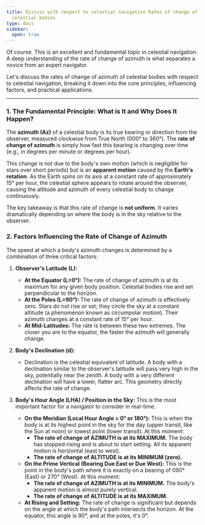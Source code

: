 ```yaml
---
title: Discuss with respect to celestial navigation Rates of change of azimuth of
  celestial bodies
type: docs
sidebar:
  open: true
---
```


Of course. This is an excellent and fundamental topic in celestial navigation. A deep understanding of the rate of change of azimuth is what separates a novice from an expert navigator.

Let's discuss the rates of change of azimuth of celestial bodies with respect to celestial navigation, breaking it down into the core principles, influencing factors, and practical applications.

---

### 1. The Fundamental Principle: What is It and Why Does It Happen?

The **azimuth (Az)** of a celestial body is its true bearing or direction from the observer, measured clockwise from True North (000° to 360°). The **rate of change of azimuth** is simply how fast this bearing is changing over time (e.g., in degrees per minute or degrees per hour).

This change is not due to the body's own motion (which is negligible for stars over short periods) but is an **apparent motion** caused by the **Earth's rotation**. As the Earth spins on its axis at a constant rate of approximately 15° per hour, the celestial sphere appears to rotate around the observer, causing the altitude and azimuth of every celestial body to change continuously.

The key takeaway is that this rate of change is **not uniform**. It varies dramatically depending on where the body is in the sky relative to the observer.

### 2. Factors Influencing the Rate of Change of Azimuth

The speed at which a body's azimuth changes is determined by a combination of three critical factors:

1.  **Observer's Latitude (L):**
    *   **At the Equator (L=0°):** The rate of change of azimuth is at its maximum for any given body position. Celestial bodies rise and set perpendicular to the horizon.
    *   **At the Poles (L=90°):** The rate of change of azimuth is effectively zero. Stars do not rise or set; they circle the sky at a constant altitude (a phenomenon known as circumpolar motion). Their azimuth changes at a constant rate of 15° per hour.
    *   **At Mid-Latitudes:** The rate is between these two extremes. The closer you are to the equator, the faster the azimuth will generally change.

2.  **Body's Declination (d):**
    *   Declination is the celestial equivalent of latitude. A body with a declination similar to the observer's latitude will pass very high in the sky, potentially near the zenith. A body with a very different declination will have a lower, flatter arc. This geometry directly affects the rate of change.

3.  **Body's Hour Angle (LHA) / Position in the Sky:** This is the most important factor for a navigator to consider in real-time.
    *   **On the Meridian (Local Hour Angle = 0° or 180°):** This is when the body is at its highest point in the sky for the day (upper transit, like the Sun at noon) or lowest point (lower transit). At this moment:
        *   **The rate of change of AZIMUTH is at its MAXIMUM.** The body has stopped rising and is about to start setting. All its apparent motion is horizontal (east to west).
        *   **The rate of change of ALTITUDE is at its MINIMUM (zero).**
    *   **On the Prime Vertical (Bearing Due East or Due West):** This is the point in the body's path where it is exactly on a bearing of 090° (East) or 270° (West). At this moment:
        *   **The rate of change of AZIMUTH is at its MINIMUM.** The body's apparent motion is almost purely vertical.
        *   **The rate of change of ALTITUDE is at its MAXIMUM.**
    *   **At Rising and Setting:** The rate of change is significant but depends on the angle at which the body's path intersects the horizon. At the equator, this angle is 90°, and at the poles, it's 0°.


